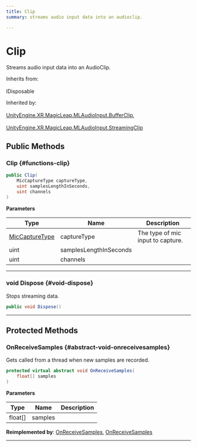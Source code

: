 ```yaml
---
title: Clip
summary: streams audio input data into an audioclip. 

---
```


# Clip




Streams audio input data into an AudioClip.   


Inherits from: <br></br>IDisposable

Inherited by: <br></br>[UnityEngine.XR.MagicLeap.MLAudioInput.BufferClip](/versioned_docs/version-02-Aug-2023/unity-api/api/UnityEngine.XR.MagicLeap/MLAudioInput/UnityEngine.XR.MagicLeap.MLAudioInput.BufferClip.md), <br></br>[UnityEngine.XR.MagicLeap.MLAudioInput.StreamingClip](/versioned_docs/version-02-Aug-2023/unity-api/api/UnityEngine.XR.MagicLeap/MLAudioInput/UnityEngine.XR.MagicLeap.MLAudioInput.StreamingClip.md)




## Public Methods

###  Clip {#functions-clip}

```csharp
public Clip(
    MicCaptureType captureType,
    uint samplesLengthInSeconds,
    uint channels
)
```


**Parameters**

| Type | Name  | Description  | 
|--|--|--|
| [MicCaptureType](/versioned_docs/version-02-Aug-2023/unity-api/api/UnityEngine.XR.MagicLeap/MLAudioInput/UnityEngine.XR.MagicLeap.MLAudioInput.md#enums-miccapturetype) |captureType|The type of mic input to capture. |
| uint |samplesLengthInSeconds||
| uint |channels||






-----------

### void Dispose {#void-dispose}

Stops streaming data. 

```csharp
public void Dispose()
```






-----------

## Protected Methods

### OnReceiveSamples {#abstract-void-onreceivesamples}

Gets called from a thread when new samples are recorded. 

```csharp
protected virtual abstract void OnReceiveSamples(
    float[] samples
)
```


**Parameters**

| Type | Name  | Description  | 
|--|--|--|
| float[] |samples||




**Reimplemented by**: [OnReceiveSamples](/versioned_docs/version-02-Aug-2023/unity-api/api/UnityEngine.XR.MagicLeap/MLAudioInput/UnityEngine.XR.MagicLeap.MLAudioInput.BufferClip.md#override-void-onreceivesamples), [OnReceiveSamples](/versioned_docs/version-02-Aug-2023/unity-api/api/UnityEngine.XR.MagicLeap/MLAudioInput/UnityEngine.XR.MagicLeap.MLAudioInput.StreamingClip.md#override-void-onreceivesamples)



-----------



